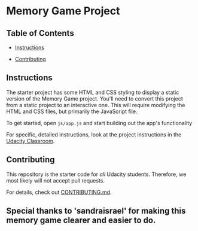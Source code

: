 # Memory Game Project



## Table of Contents


* [Instructions](#instructions)

* [Contributing](#contributing)



## Instructions


The starter project has some HTML and CSS styling to display a static version of the Memory Game project. You'll need to convert this project from a static project to an interactive one. This will require modifying the HTML and CSS files, but primarily the JavaScript file.


To get started, open `js/app.js` and start building out the app's functionality


For specific, detailed instructions, look at the project instructions in the [Udacity Classroom](https://classroom.udacity.com/me).



## Contributing


This repository is the starter code for _all_ Udacity students. Therefore, we most likely will not accept pull requests.


For details, check out [CONTRIBUTING.md](CONTRIBUTING.md).

## Special thanks to 'sandraisrael' for making this memory game clearer and easier to do.
